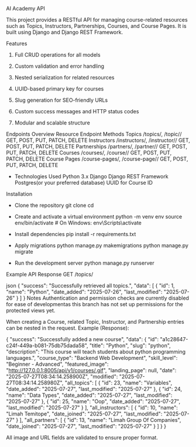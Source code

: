 AI Academy API

This project provides a RESTful API for managing course-related resources such as Topics, Instructors, Partnerships, Courses, and Course Pages. It is built using Django and Django REST Framework.

Features

1. Full CRUD operations for all models

2. Custom validation and error handling

3. Nested serialization for related resources

4. UUID-based primary key for courses

5. Slug generation for SEO-friendly URLs

6. Custom success messages and HTTP status codes

7. Modular and scalable structure

Endpoints Overview
Resource	Endpoint	Methods
Topics	/topics/, /topic/<id>/	GET, POST, PUT, PATCH, DELETE
Instructors	/instructors/, /instructor/<id>/	GET, POST, PUT, PATCH, DELETE
Partnerships	/partners/, /partner/<id>/	GET, POST, PUT, PATCH, DELETE
Courses	/courses/, /course/<uuid>/	GET, POST, PUT, PATCH, DELETE
Course Pages	/course-pages/, /course-page/<id>/	GET, POST, PUT, PATCH, DELETE

* Technologies Used
Python 3.x
Django
Django REST Framework
Postgres(or your preferred database)
UUID for Course ID

Installation
* Clone the repository
git clone <your-repo-url>
cd <your-project-folder>

* Create and activate a virtual environment
python -m venv env
source env/bin/activate  # On Windows: env\Scripts\activate

* Install dependencies
pip install -r requirements.txt

* Apply migrations
python manage.py makemigrations
python manage.py migrate

* Run the development server
python manage.py runserver

Example API Response
GET /topics/

json
{
  "success": "Successfully retrieved all topics.",
  "data": [
    {
      "id": 1,
      "name": "Python",
      "date_added": "2025-07-26",
      "last_modified": "2025-07-26"
    }
  ]
}
Notes
Authentication and permission checks are currently disabled for ease of developmentas this branch has not set up permissions for the protected views yet.

When creating a Course, related Topic, Instructor, and Partnership entries can be nested in the request.
Example (Response):

{
    "success": "Successfully added a new course",
    "data": {
        "id": "a1c28647-c24f-449a-b081-75db75dada58",
        "title": "Python",
        "slug": "python",
        "description": "This course will teach students about python programming languages.",
        "course_type": "Backend Web Development",
        "skill_level": "Beginner - Advanced",
        "featured_image": "http://127.0.0.1:8005/api/v1/courses/.gif",
        "landing_page": null,
        "date": "2025-07-27T08:34:14.258900Z",
        "modified": "2025-07-27T08:34:14.258980Z",
        "all_topics": [
            {
                "id": 23,
                "name": "Variables",
                "date_added": "2025-07-27",
                "last_modified": "2025-07-27"
            },
            {
                "id": 24,
                "name": "Data Types",
                "date_added": "2025-07-27",
                "last_modified": "2025-07-27"
            },
            {
                "id": 25,
                "name": "Oop",
                "date_added": "2025-07-27",
                "last_modified": "2025-07-27"
            }
        ],
        "all_instructors": [
            {
                "id": 10,
                "name": "Limah Temitope",
                "date_joined": "2025-07-27",
                "last_modified": "2025-07-27"
            }
        ],
        "all_partners": [
            {
                "id": 13,
                "name": "Limah Group Of Companies",
                "date_joined": "2025-07-27",
                "last_modified": "2025-07-27"
            }
        ]
    }
}

All image and URL fields are validated to ensure proper format.